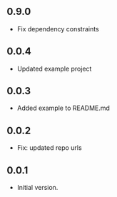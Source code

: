 ## 0.9.0

* Fix dependency constraints

## 0.0.4

* Updated example project

## 0.0.3

* Added example to README.md

## 0.0.2

* Fix: updated repo urls

## 0.0.1

* Initial version.
